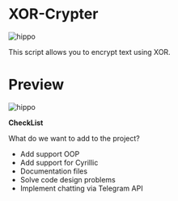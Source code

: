 # XOR-Crypter
![hippo](https://img.shields.io/badge/C%23-This%20project%20is%20built%20in%20C%23-blueviolet)

This script allows you to encrypt text using XOR.


<h1>Preview</h1>
 
![hippo](https://i.imgur.com/Fb82GTF.gif)

<b>CheckList</b>

What do we want to add to the project?

  * Add support OOP
  * Add support for Cyrillic
  * Documentation files
  * Solve code design problems
  * Implement chatting via Telegram API
